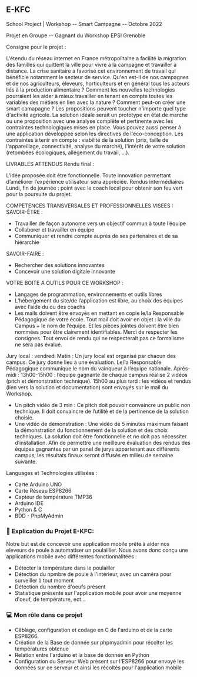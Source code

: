## E-KFC
School Project | Workshop -- Smart Campagne -- Octobre 2022

Projet en Groupe  -- Gagnant du Workshop EPSI Grenoble 

Consigne pour le projet :

L'étendu du réseau internet en France métropolitaine a facilité la migration des familles qui quittent la ville pour vivre à la campagne et travailler à distance. La crise sanitaire a favorisé cet environnement de travail qui bénéficie notamment le secteur de service.
Qu'en est-il de nos campagnes et de nos agriculteurs, éleveurs, horticulteurs et en général tous les acteurs liés à la production alimentaire ? Comment les nouvelles technologies pourraient les aider à mieux travailler en tenant en compte toutes les variables des métiers en lien avec la nature ? Comment peut-on créer une smart camapagne ?
Les propositions peuvent toucher n'importe quel type d'activité agricole. La solution idéale serait un prototype en état de marche ou une proposition avec une analyse complète et pertinente avec les contraintes technologiques mises en place. Vous pouvez aussi penser à une application développée selon les directives de l'éco-conception. Les contraintes à tenir en compte : viabilité de la solution (prix, taille de l'appareillage, connectivité, analyse du marché), l'intérêt de votre solution (retombées écologiques, allégement du travail, ...).

LIVRABLES ATTENDUS
Rendu final :

L'idée proposée doit être fonctionnelle.
Toute innovation permettant d’améliorer l’expérience utilisateur sera appréciée.
Rendus intermédiaires
Lundi, fin de journée : point avec le coach local pour obtenir son feu vert pour la poursuite du projet.

COMPETENCES TRANSVERSALES ET PROFESSIONNELLES VISEES :
SAVOIR-ÊTRE :

- Travailler de façon autonome vers un objectif commun à toute l’équipe
- Collaborer et travailler en équipe
- Communiquer et rendre compte auprès de ses partenaires et de sa hiérarchie

SAVOIR-FAIRE :
- Rechercher des solutions innovantes
- Concevoir une solution digitale innovante

VOTRE BOITE A OUTILS POUR CE WORKSHOP :

- Langages de programmation, environnements et outils libres
- L’hébergement du site/de l’application est libre, au choix des équipes avec l’aide du ou des coachs
- Les mails doivent être envoyés en mettant en copie le/la Responsable Pédagogique de votre école. Tout mail doit avoir en objet : la ville du Campus + le nom de l’équipe. Et les pièces jointes doivent être bien nommées pour être clairement identifiables.
Merci de respecter les consignes. Tout envoi de rendu qui ne respecterait pas ce formalisme ne sera pas évalué.

Jury local : vendredi
Matin :
Un jury local est organisé par chacun des campus. Ce jury donne lieu à une évaluation.
Le/la Responsable Pédagogique communique le nom du vainqueur à l’équipe nationale.
Après-midi :
13h00-15h00 : l’équipe gagnante de chaque campus réalise 2 vidéos (pitch et démonstration technique).
15h00 au plus tard : les vidéos et rendus (lien vers la solution et documentation) sont envoyés sur le mail du Workshop.
- Un pitch vidéo de 3 min : Ce pitch doit pouvoir convaincre un public non technique. Il doit convaincre de l’utilité et de la pertinence de la solution choisie.
- Une vidéo de démonstration : Une vidéo de 5 minutes maximum faisant la démonstration du fonctionnement de la solution et des choix techniques.
La solution doit être fonctionnelle et ne doit pas nécessiter d’installation.
Afin de permettre une meilleure évaluation des rendus des équipes gagnantes par un panel de jurys appartenant aux différents campus, les résultats finaux seront diffusés en milieu de semaine suivante.

Languages et Technologies utilisées : 
* Carte Arduino UNO
* Carte Réseau ESP8266
* Capteur de température TMP36
* Arduino IDE
* Python & C
* BDD - PhpMyAdmin

### 📄 Explication du Projet E-KFC:

Notre but est de concevoir une application mobile prête à aider nos eleveurs de poule à automatiser un poulaillier. 
Nous avons donc conçu une applications mobile avec différentes fonctionnalitées : 
  * Détecter la température dans le poulailler
  * Détection du npmbre de poule à l'intérieur, avec un caméra pour surveiller à tout moment
  * Détection du nombre d'oeufs présent
  * Statistique présente sur l'application mobile pour avoir une moyenne d'oeuf, de température, ect...

### 💻 Mon rôle dans ce projet
  * Câblage, configuration et codage en C de l'arduino et de la carte ESP8266.
  * Création de la Base de donnée sur phpmyadmin pour récolter les températures obtenue
  * Relation entre l'arduino et la base de donnée en Python
  * Configuration du Serveur Web présent sur l'ESP8266 pour envoyé les données sur ce serveur et ainsi les récoltés pour l'application mobile


